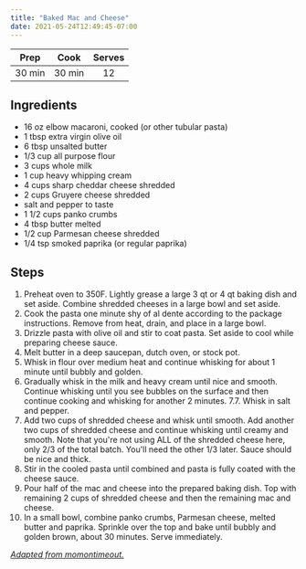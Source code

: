 ```yaml
---
title: "Baked Mac and Cheese"
date: 2021-05-24T12:49:45-07:00
---
```


| Prep   | Cook | Serves |
| :----: | :----: | :----: |
| 30 min | 30 min | 12 |

## Ingredients

- 16 oz elbow macaroni, cooked (or other tubular pasta)
- 1 tbsp extra virgin olive oil
- 6 tbsp unsalted butter
- 1/3 cup all purpose flour
- 3 cups whole milk
- 1 cup heavy whipping cream
- 4 cups sharp cheddar cheese shredded
- 2 cups Gruyere cheese shredded
- salt and pepper to taste
- 1 1/2 cups panko crumbs
- 4 tbsp butter melted
- 1/2 cup Parmesan cheese shredded
- 1/4 tsp smoked paprika (or regular paprika)

## Steps

1. Preheat oven to 350F. Lightly grease a large 3 qt or 4 qt baking dish and set aside. Combine shredded cheeses in a large bowl and set aside.
2. Cook the pasta one minute shy of al dente according to the package instructions. Remove from heat, drain, and place in a large bowl.
3. Drizzle pasta with olive oil and stir to coat pasta. Set aside to cool while preparing cheese sauce.
4. Melt butter in a deep saucepan, dutch oven, or stock pot.
5. Whisk in flour over medium heat and continue whisking for about 1 minute until bubbly and golden.
6. Gradually whisk in the milk and heavy cream until nice and smooth. Continue whisking until you see bubbles on the surface and then continue cooking and whisking for another 2 minutes. 7.7. Whisk in salt and pepper.
8. Add two cups of shredded cheese and whisk until smooth. Add another two cups of shredded cheese and continue whisking until creamy and smooth. Note that you're not using ALL of the shredded cheese here, only 2/3 of the total batch. You'll need the other 1/3 later. Sauce should be nice and thick.
9. Stir in the cooled pasta until combined and pasta is fully coated with the cheese sauce.
10. Pour half of the mac and cheese into the prepared baking dish. Top with remaining 2 cups of shredded cheese and then the remaining mac and cheese.
11. In a small bowl, combine panko crumbs, Parmesan cheese, melted butter and paprika. Sprinkle over the top and bake until bubbly and golden brown, about 30 minutes. Serve immediately.

_[Adapted from momontimeout.](https://www.momontimeout.com/best-homemade-baked-mac-and-cheese-recipe/)_
